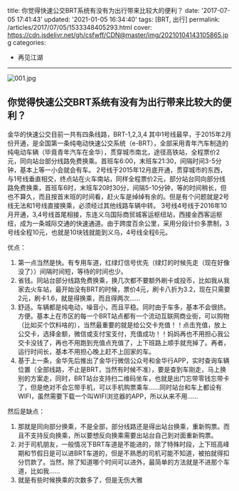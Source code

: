title: 你觉得快速公交BRT系统有没有为出行带来比较大的便利？
date: '2017-07-05 17:41:43'
updated: '2021-01-05 16:34:40'
tags: [BRT, 出行]
permalink: /articles/2017/07/05/1533348405293.html
cover: https://cdn.jsdelivr.net/gh/csfwff/CDN@master/img/20210104143105865.jpg
categories: 
- 再见江湖
---
![001.jpg](https://cdn.jsdelivr.net/gh/csfwff/CDN@master/img/20210104143105865.jpg)

## 你觉得快速公交BRT系统有没有为出行带来比较大的便利？

<!--more-->

金华的快速公交目前一共有四条线路，BRT-1,2,3,4
其中1号线最早，于2015年2月份开通，是全国第一条纯电动快速公交系统（e-BRT），全部采用青年汽车制造的纯电动车辆（毕竟青年汽车在金华），贯穿城市南北，途径高铁站，全程票价2元，同向站台部分线路免费换乘。首班车6:00，末班车21:30，间隔时间3-5分钟，基本上等一小会就会有车。
2号线于2015年12月底开通，贯穿城市的东西，与1号线垂直相交，终点站在火车南站，同样全程票价2元，部分站台同向部分线路免费换乘，首班车6时，末班车20时30分，间隔5-10分钟，等的时间稍长，但也不算久，而且按首末班的时间看，赶火车是绰绰有余的。但是有个问题就是2号线无法和1号线直接换乘，必须经过其他线路车辆中转。
3号线4号线于2016年10月开通，3,4号线首尾相接，东连义乌国际商贸城客运枢纽站，西接金西客运枢纽，成为一条城际交通的快速通道。由于跨度百余公里，采用分段计价多票制，3号线全程10元，也就是10块钱就能到义乌，4号线全程6元。

优点：

1. 第一点当然是快。有专用车道，红绿灯信号优先（绿灯的时候先走（现在好像没了））间隔时间短，等待的时间也少。
2. 省钱。同站台部分线路免费换乘，换几次都不要额外刷卡或投币，比如我从我家去火车站，最开始没有BRT的时候，票价4元，刷卡八折为3.2，现在只需要2元，刷卡1.6，就是得换乘，而且得两次……
3. 舒适。车辆都是纯电动，噪音小，而且平稳。同时由于车多，基本不会很挤。
   方便。基本上在市区的每一个BRT站点都有一个流动互联网商业街，可以购物（比如买个饮料啥的），当然最重要的就是给公交卡充值！！点击充值，放上公交卡，选择金额，微信或支付宝支付，充值成功！！妈妈再也不用担心我公交卡没钱了，再也不用跑到充值点充值了，上下班路上顺手就充掉了。再者，运行时间长，基本不用担心晚上赶不上回家的车。
4. 基于上一条，金华先后推出了金华行微信公众号和金华行APP，实时查询车辆位置（全部线路，不止是BRT，当然有时候不准），要是查到车刚走，马上换别的方案走，同时，BRT站台支持扫二维码坐车，也就是出门忘带零钱忘带卡了，但是绝对不会忘带手机，可以手机购票乘车……同时站台和车上都设有WIFI，虽然需要下载一个叫WIFI浏览器的APP，所以从来不用……

然后是缺点：

1. 那就是同向部分换乘，不是全部，部分线路还是得出站台换乘，重新购票。而且不支持反向换乘，所以要想反向换乘需要出站台自己到对面重新购票。
2. 对于司机朋友，一般情况下BRT车道是不能进的，除了特殊时段，上下班高峰期和节假日是可以进BRT车道的，但是不熟悉的司机可能不知道，被拍就得扣分罚款了。当然，除了知道哪个时间可以进外，最简单的方法就是不进那个车道，比如我……
3. 就是有些时候换乘的次数多了，但是无伤大雅

